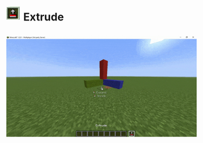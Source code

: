<div style="display: flex; align-items: center;">
    <img src="img\Extrude.png" alt="Stack Icon" width="35" height="35" style="margin-right: 10px;">
    <h1>Extrude</h1>
</div>

![Alt text](img/Extrude-min.gif)